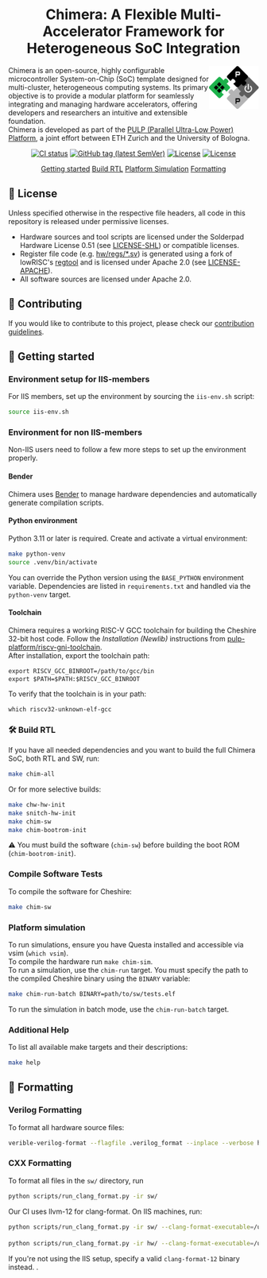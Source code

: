 <h1 align="center">Chimera: A Flexible Multi-Accelerator Framework for Heterogeneous SoC Integration</h1>

<a href="https://pulp-platform.org">
<img src="docs/img/pulp_logo_icon.svg" alt="Logo" width="100" align="right">
</a>

Chimera is an open-source, highly configurable microcontroller System-on-Chip (SoC) template designed for multi-cluster, heterogeneous computing systems. Its primary objective is to provide a modular platform for seamlessly integrating and managing hardware accelerators, offering developers and researchers an intuitive and extensible foundation.\
Chimera is developed as part of the [PULP (Parallel Ultra-Low Power) Platform](https://pulp-platform.org/), a joint effort between ETH Zurich and the University of Bologna.

<div align="center">

[![CI status](https://github.com/pulp-platform/chimera/actions/workflows/gitlab-ci.yml/badge.svg?branch=main)](https://github.com/pulp-platform/chimera/actions/workflows/gitlab-ci.yml?query=branch%3Main)
[![GitHub tag (latest SemVer)](https://img.shields.io/github/v/tag/pulp-platform/chimera?color=blue&label=current&sort=semver)](CHANGELOG.md)
[![License](https://img.shields.io/badge/license-Apache--2.0-red)](LICENSE-APACHE)
[![License](https://img.shields.io/badge/license-SHL--0.51-red)](LICENSE-SHL)

[Getting started](#-getting-started)
[Build RTL](#️-build-rtl)
[Platform Simulation](#platform-simulation)
[Formatting](#-formatting)
</div>

## 📜 License
Unless specified otherwise in the respective file headers, all code in this repository is released under permissive licenses.
- Hardware sources and tool scripts are licensed under the Solderpad Hardware License 0.51 (see [LICENSE-SHL](LICENSE-SHL)) or compatible licenses.
- Register file code (e.g. [hw/regs/*.sv](hw/regs/)) is generated using a fork of lowRISC's [regtool](https://github.com/lowRISC/opentitan/blob/master/util/regtool.py) and is licensed under Apache 2.0 (see [LICENSE-APACHE](LICENSE-APACHE)).
- All software sources are licensed under Apache 2.0.

## 👥 Contributing

If you would like to contribute to this project, please check our [contribution guidelines](CONTRIBUTING.md).

## 🚀 Getting started
### Environment setup for IIS-members
For IIS members, set up the environment by sourcing the `iis-env.sh` script:
```sh
source iis-env.sh
```

### Environment for non IIS-members
Non-IIS users need to follow a few more steps to set up the environment properly.

#### Bender
Chimera uses [Bender](https://github.com/pulp-platform/bender) to manage hardware dependencies and automatically generate compilation scripts.

#### Python environment
Python 3.11 or later is required. Create and activate a virtual environment:
```sh
make python-venv
source .venv/bin/activate
```
You can override the Python version using the `BASE_PYTHON` environment variable.
Dependencies are listed in `requirements.txt` and handled via the `python-venv` target.

#### Toolchain
Chimera requires a working RISC-V GCC toolchain for building the Cheshire 32-bit host code. Follow the _Installation (Newlib)_ instructions from [pulp-platform/riscv-gni-toolchain](https://github.com/pulp-platform/riscv-gnu-toolchain).\
After installation, export the toolchain path:
```shell
export RISCV_GCC_BINROOT=/path/to/gcc/bin
export $PATH=$PATH:$RISCV_GCC_BINROOT
```
To verify that the toolchain is in your path:
```shell
which riscv32-unknown-elf-gcc
```

### 🛠️ Build RTL
If you have all needed dependencies and you want to build the full Chimera SoC, both RTL and SW, run:
``` sh
make chim-all
```
Or for more selective builds:
```sh
make chw-hw-init
make snitch-hw-init
make chim-sw
make chim-bootrom-init
```
⚠️ You must build the software (`chim-sw`) before building the boot ROM (`chim-bootrom-init`).

### Compile Software Tests
To compile the software for Cheshire:
```sh
make chim-sw
```

### Platform simulation
To run simulations, ensure you have Questa installed and accessible via vsim (`which vsim`).\
To compile the hardware run `make chim-sim`.\
To run a simulation, use the `chim-run` target. You must specify the path to the compiled Cheshire binary using the `BINARY` variable:
```sh
make chim-run-batch BINARY=path/to/sw/tests.elf
```
To run the simulation in batch mode, use the `chim-run-batch` target.

### Additional Help
To list all available make targets and their descriptions:
```sh
make help
```

## 🧼 Formatting

### Verilog Formatting
To format all hardware source files:

```sh
verible-verilog-format --flagfile .verilog_format --inplace --verbose hw/*.sv target/sim/src/*.sv
```

### CXX Formatting
To format all files in the `sw/` directory, run
```sh
python scripts/run_clang_format.py -ir sw/
```

Our CI uses llvm-12 for clang-format. On IIS machines, run:
```sh
python scripts/run_clang_format.py -ir sw/ --clang-format-executable=/usr/pack/riscv-1.0-kgf/pulp-llvm-0.12.0/bin/clang-format

python scripts/run_clang_format.py -ir hw/ --clang-format-executable=/usr/pack/riscv-1.0-kgf/pulp-llvm-0.12.0/bin/clang-format
```
If you're not using the IIS setup, specify a valid `clang-format-12` binary instead.
.

